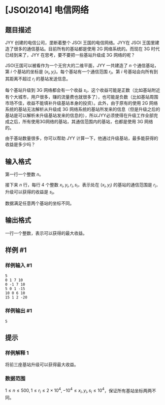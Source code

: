 # [JSOI2014] 电信网络

## 题目描述

JYY 创建的电信公司，垄断着整个 JSOI 王国的电信网络。JYY在 JSOI 王国里建造了很多的通信基站。目前所有的基站都是使用 2G 网络系统的。而现在 3G 时代已经到来了，JYY 在思考，要不要把一些基站升级成 3G 网络的呢？

JSOI王国可以被看作为一个无穷大的二维平面，JYY 一共建造了 $n$ 个通信基站，第 $i$ 个基站的坐标是 $(x_i,y_i)$。每个基站有一个通信范围 $r_i$。第 $i$ 号基站会向所有到其距离不超过 $r_i$ 的基站发送信息。

每个基站升级到 3G 网络都会有一个收益 $s_i$，这个收益可能是正数（比如基站附近有个大城市，用户很多，赚的流量费也就很多了），也可能是负数（比如基站周围市场不佳，收益不能填补升级基站本身的投资）。此外，由于原有的使用 2G 网络系统的基站无法解析从升级成 3G 网络系统的基站所发来的信息（但是升级之后的基站是可以解析未升级基站发来的信息的），所以JYY必须使得在升级工作全部完成之后，所有使用3G网络的基站，其通信范围内的基站，也都是使用 3G 网络的。

由于基站数量很多，你可以帮助 JYY 计算一下，他通过升级基站，最多能获得的收益是多少吗？

## 输入格式

第一行一个整数 $n$。

接下来 $n$ 行，每行 $4$ 个整数 $x_i,y_i,r_i,s_i$，表示处在 $(x_i,y_i)$ 的基站的通信范围是 $r_i$，升级可以获得的收益是 $s_i$。

数据满足任意两个基站的坐标不同。

## 输出格式

一行一个整数，表示可以获得的最大收益。

## 样例 #1

### 样例输入 #1
```
5
0 1 7 10
0 -1 7 10
5 0 1 -15
10 0 6 10
15 1 2 -20
```

### 样例输出 #1

```
5
```

## 提示

### 样例解释 1

将前三座基站升级可以获得最大收益。

### 数据范围

$1\leq n\leq 500,1\leq r_i\leq 2\times 10^4,-10^4\leq x_i,y_i,s_i\leq 10^4$，保证所有基站坐标两两不同。
